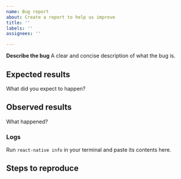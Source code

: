 ```yaml
---
name: Bug report
about: Create a report to help us improve
title: ''
labels: ''
assignees: ''

---
```


**Describe the bug**
A clear and concise description of what the bug is.

## Expected results

What did you expect to happen?

## Observed results

What happened?

### Logs

Run `react-native info` in your terminal and paste its contents here.

## Steps to reproduce
